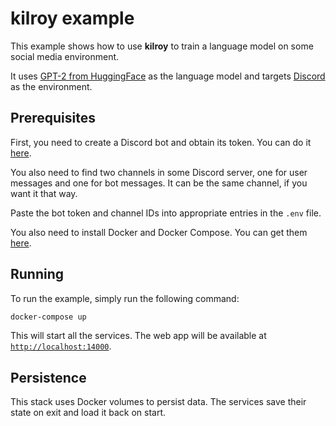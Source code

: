 # kilroy example

This example shows how to use **kilroy**
to train a language model on some social media environment.

It uses
[GPT-2 from HuggingFace](https://huggingface.co/gpt2) as the language model
and targets [Discord](https://discord.com) as the environment.

## Prerequisites

First, you need to create a Discord bot and obtain its token.
You can do it [here](https://discord.com/developers/applications).

You also need to find two channels in some Discord server,
one for user messages and one for bot messages.
It can be the same channel, if you want it that way.

Paste the bot token and channel IDs
into appropriate entries in the `.env` file.

You also need to install Docker and Docker Compose.
You can get them [here](https://docs.docker.com/get-docker).

## Running

To run the example, simply run the following command:

```bash
docker-compose up
```

This will start all the services.
The web app will be available at
[`http://localhost:14000`](http://localhost:14000).

## Persistence

This stack uses Docker volumes to persist data.
The services save their state on exit and load it back on start.
